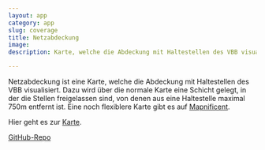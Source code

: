 ```yaml
---
layout: app
category: app
slug: coverage
title: Netzabdeckung
image:
description: Karte, welche die Abdeckung mit Haltestellen des VBB visualisiert.

---
```


Netzabdeckung ist eine Karte, welche die Abdeckung mit Haltestellen des VBB visualisiert. Dazu wird über die normale Karte eine Schicht gelegt, in der die Stellen freigelassen sind, von denen aus eine Haltestelle maximal 750m entfernt ist. Eine noch flexiblere Karte gibt es auf [Mapnificent](http://www.mapnificent.net/).

Hier geht es zur [Karte](http://domoritz.github.com/vbb-coverage/).

[GitHub-Repo](https://github.com/domoritz/vbb-coverage)